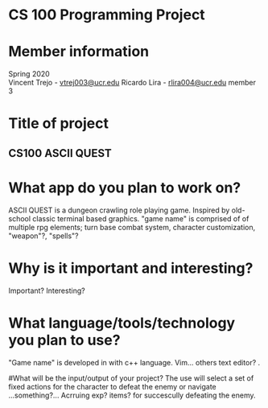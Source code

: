 # CS 100 Programming Project

# Member information
Spring 2020  
Vincent Trejo - vtrej003@ucr.edu
Ricardo Lira - rlira004@ucr.edu
member 3

# Title of project
## CS100 ASCII QUEST 

# What app do you plan to work on? 
ASCII QUEST is a dungeon crawling role playing game. Inspired by old-school classic terminal based graphics. "game name" is comprised of of multiple rpg elements; turn base combat system, character customization, "weapon"?, "spells"? 

# Why is it important and interesting?
Important? Interesting?

# What language/tools/technology you plan to use?
"Game name" is developed in with c++ language. Vim... others text editor? . 

#What will be the input/output of your project?
The use will select a set of fixed actions for the character to defeat the enemy or navigate ...something?... Acrruing exp? items? for succescully defeating the enemy.


